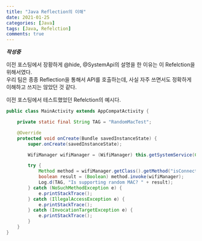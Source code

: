 ```yaml
---
title: "Java Reflection의 이해"
date: 2021-01-25
categories: [Java]
tags: [Java, Refelction]
comments: true
---
```


***작성중***

이전 포스팅에서 장황하게 @hide, @SystemApi의 설명을 한 이유는 이 Refelction을 위해서였다.  
우리 팀은 종종 Reflection을 통해서 API를 호출하는데, 사실 자주 쓰면서도 정확하게 이해하고 쓰지는 않았던 것 같다.  

이전 포스팅에서 테스트했었던 Refelction의 예시다.
```java
public class MainActivity extends AppCompatActivity {

    private static final String TAG = "RandomMacTest";

    @Override
    protected void onCreate(Bundle savedInstanceState) {
        super.onCreate(savedInstanceState);

        WifiManager wifiManager = (WifiManager) this.getSystemService(Context.WIFI_SERVICE);

        try {
            Method method = wifiManager.getClass().getMethod("isConnectedMacRandomizationSupported");
            boolean result = (Boolean) method.invoke(wifiManager);
            Log.d(TAG, "Is supporting random MAC? " + result);
        } catch (NoSuchMethodException e) {
            e.printStackTrace();
        } catch (IllegalAccessException e) {
            e.printStackTrace();
        } catch (InvocationTargetException e) {
            e.printStackTrace();
        }
    }
}
```